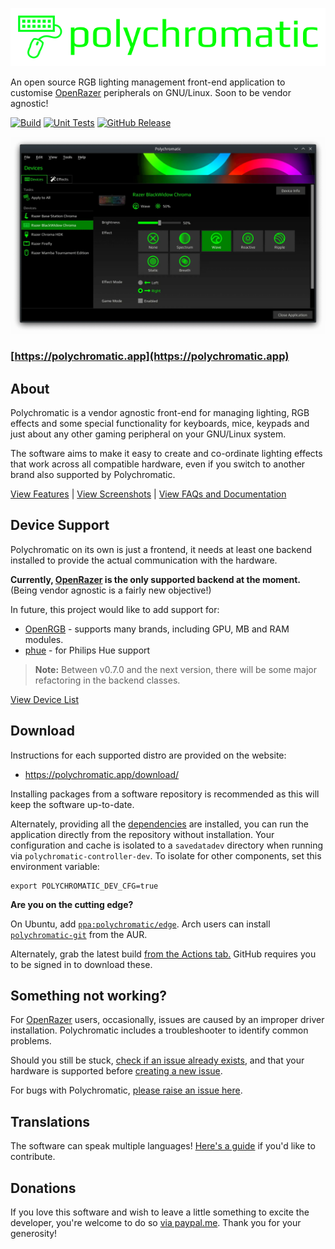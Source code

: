 ![Polychromatic](.github/logo.svg)

An open source RGB lighting management front-end application to customise
[OpenRazer] peripherals on GNU/Linux. Soon to be vendor agnostic!

[![Build](https://github.com/polychromatic/polychromatic/workflows/Build/badge.svg?event=push)](https://github.com/polychromatic/polychromatic/actions?query=workflow%3ABuild)
[![Unit Tests](https://github.com/polychromatic/polychromatic/workflows/Unit%20Tests/badge.svg?event=push)](https://github.com/polychromatic/polychromatic/actions?query=workflow%3A%22Unit+Tests%22)
[![GitHub Release](https://img.shields.io/github/release/polychromatic/polychromatic.svg)](https://github.com/polychromatic/polychromatic/releases)

![Screenshot of Polychromatic v0.7.0 Controller](.github/controller@2x.webp)

### [https://polychromatic.app](https://polychromatic.app)


## About

Polychromatic is a vendor agnostic front-end for managing lighting, RGB effects
and some special functionality for keyboards, mice, keypads and just about any
other gaming peripheral on your GNU/Linux system.

The software aims to make it easy to create and co-ordinate lighting effects
that work across all compatible hardware, even if you switch to another brand
also supported by Polychromatic.

<!--
Presets and triggers enables you to switch your lighting on-the-fly
to match the application or game that's currently playing.
-->

[View Features](https://polychromatic.app/features/) |
[View Screenshots](https://polychromatic.app/screenshots/) |
[View FAQs and Documentation](https://docs.polychromatic.app/)


## Device Support

Polychromatic on its own is just a frontend, it needs at least one backend
installed to provide the actual communication with the hardware.

**Currently, [OpenRazer](https://openrazer.github.io) is the only supported
backend at the moment.** (Being vendor agnostic is a fairly new objective!)

In future, this project would like to add support for:

* [OpenRGB](https://github.com/polychromatic/polychromatic/issues/340) - supports many brands, including GPU, MB and RAM modules.
* [phue](https://github.com/polychromatic/polychromatic/issues/296) - for Philips Hue support

> **Note:** Between v0.7.0 and the next version, there will be some major
> refactoring in the backend classes.

[View Device List](https://polychromatic.app/devices/)


## Download

Instructions for each supported distro are provided on the website:

* <https://polychromatic.app/download/>

Installing packages from a software repository is recommended as this will keep
the software up-to-date.

Alternately, providing all the [dependencies](https://docs.polychromatic.app/dependencies/)
are installed, you can run the application directly from the repository without
installation.  Your configuration and cache is isolated to a `savedatadev` directory
when running via `polychromatic-controller-dev`. To isolate for other components,
set this environment variable:

    export POLYCHROMATIC_DEV_CFG=true

**Are you on the cutting edge?**

On Ubuntu, add [`ppa:polychromatic/edge`]. Arch users can install [`polychromatic-git`] from the AUR.

Alternately, grab the latest build [from the Actions tab.](https://github.com/polychromatic/polychromatic/actions?query=workflow%3ABuild)
GitHub requires you to be signed in to download these.

[`ppa:polychromatic/edge`]: https://launchpad.net/~polychromatic/+archive/ubuntu/edge
[`polychromatic-git`]: https://aur.archlinux.org/packages/polychromatic-git/


## Something not working?

For [OpenRazer] users, occasionally, issues are caused by an improper driver
installation. Polychromatic includes a troubleshooter to identify common problems.

Should you still be stuck, [check if an issue already exists](https://github.com/openrazer/openrazer/issues),
and that your hardware is supported before [creating a new issue](https://github.com/openrazer/openrazer/issues/new).

For bugs with Polychromatic, [please raise an issue here](https://github.com/polychromatic/polychromatic/issues/).


## Translations

The software can speak multiple languages!
[Here's a guide](https://docs.polychromatic.app/translations/) if you'd like to contribute.


## Donations

If you love this software and wish to leave a little something to excite the
developer, you're welcome to do so [via paypal.me](https://www.paypal.me/LukeHorwell).
Thank you for your generosity!

[OpenRazer]: https://openrazer.github.io
